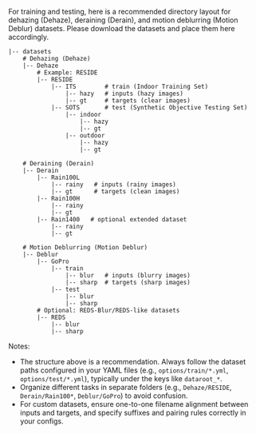 For training and testing, here is a recommended directory layout for dehazing (Dehaze), deraining (Derain), and motion deblurring (Motion Deblur) datasets. Please download the datasets and place them here accordingly.

```shell
|-- datasets
    # Dehazing (Dehaze)
    |-- Dehaze
        # Example: RESIDE
        |-- RESIDE
            |-- ITS        # train (Indoor Training Set)
                |-- hazy   # inputs (hazy images)
                |-- gt     # targets (clear images)
            |-- SOTS       # test (Synthetic Objective Testing Set)
                |-- indoor
                    |-- hazy
                    |-- gt
                |-- outdoor
                    |-- hazy
                    |-- gt

    # Deraining (Derain)
    |-- Derain
        |-- Rain100L
            |-- rainy   # inputs (rainy images)
            |-- gt      # targets (clean images)
        |-- Rain100H
            |-- rainy
            |-- gt
        |-- Rain1400   # optional extended dataset
            |-- rainy
            |-- gt

    # Motion Deblurring (Motion Deblur)
    |-- Deblur
        |-- GoPro
            |-- train
                |-- blur   # inputs (blurry images)
                |-- sharp  # targets (sharp images)
            |-- test
                |-- blur
                |-- sharp
        # Optional: REDS-Blur/REDS-like datasets
        |-- REDS
            |-- blur
            |-- sharp
```

Notes:
- The structure above is a recommendation. Always follow the dataset paths configured in your YAML files (e.g., `options/train/*.yml`, `options/test/*.yml`), typically under the keys like `dataroot_*`.
- Organize different tasks in separate folders (e.g., `Dehaze/RESIDE`, `Derain/Rain100*`, `Deblur/GoPro`) to avoid confusion.
- For custom datasets, ensure one-to-one filename alignment between inputs and targets, and specify suffixes and pairing rules correctly in your configs.

